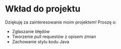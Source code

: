 # Wkład do projektu

Dziękuję za zainteresowanie moim projektem! Proszę o:
- Zgłaszanie błędów
- Tworzenie pull requestów z opisem zmian
- Zachowanie stylu kodu Java
